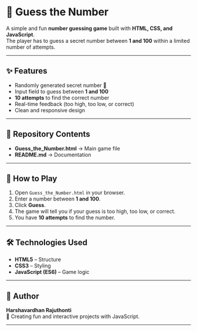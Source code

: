 # 🎯 Guess the Number

A simple and fun **number guessing game** built with **HTML, CSS, and JavaScript**.  
The player has to guess a secret number between **1 and 100** within a limited number of attempts.

---

## ✨ Features
- Randomly generated secret number 🔢  
- Input field to guess between **1 and 100**  
- **10 attempts** to find the correct number  
- Real-time feedback (too high, too low, or correct)  
- Clean and responsive design  

---

## 📂 Repository Contents
- **Guess_the_Number.html** → Main game file  
- **README.md** → Documentation  

---

## 🚀 How to Play
1. Open `Guess_the_Number.html` in your browser.  
2. Enter a number between **1 and 100**.  
3. Click **Guess**.  
4. The game will tell you if your guess is too high, too low, or correct.  
5. You have **10 attempts** to find the number.  

---

## 🛠️ Technologies Used
- **HTML5** – Structure  
- **CSS3** – Styling  
- **JavaScript (ES6)** – Game logic  

---

## 👤 Author
**Harshavardhan Rajuthonti**  
🌟 Creating fun and interactive projects with JavaScript.  

---
